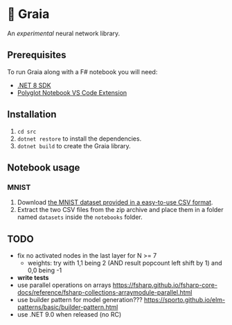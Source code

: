 # 🌄 Graia

An *experimental* neural network library.

## Prerequisites

To run Graia along with a F# notebook you will need:

- [.NET 8 SDK](https://dotnet.microsoft.com/en-us/download)
- [Polyglot Notebook VS Code Extension](https://marketplace.visualstudio.com/items?itemName=ms-dotnettools.dotnet-interactive-vscode)

## Installation

1. `cd src`
1. `dotnet restore` to install the dependencies.
1. `dotnet build` to create the Graia library.

## Notebook usage

### MNIST

1. Download [the MNIST dataset provided in a easy-to-use CSV format](https://www.kaggle.com/datasets/oddrationale/mnist-in-csv).
1. Extract the two CSV files from the zip archive and place them in a folder named `datasets` inside the `notebooks` folder.

## TODO

- fix no activated nodes in the last layer for N >= 7
    - weights: try with 1,1 being 2 (AND result popcount left shift by 1) and 0,0 being -1
- **write tests**
- use parallel operations on arrays https://fsharp.github.io/fsharp-core-docs/reference/fsharp-collections-arraymodule-parallel.html
- use builder pattern for model generation??? https://sporto.github.io/elm-patterns/basic/builder-pattern.html
- use .NET 9.0 when released (no RC)

